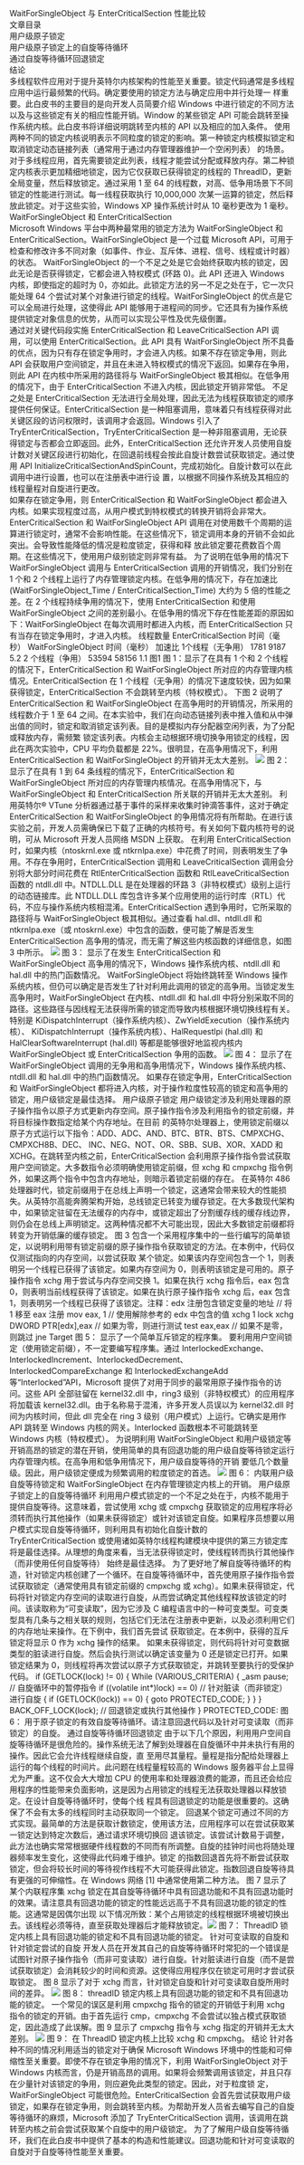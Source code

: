 WaitForSingleObject 与 EnterCriticalSection 性能比较  
文章目录  
用户级原子锁定  
用户级原子锁定上的自旋等待循环  
通过自旋等待循环回退锁定  
结论  
多线程软件应用对于提升英特尔内核架构的性能至关重要。锁定代码通常是多线程应用中运行最频繁的代码。确定要使用的锁定方法与确定应用中并行处理一 样重要。此白皮书的主要目的是向开发人员简要介绍 Windows 中进行锁定的不同方法以及与这些锁定有关的相应性能开销。Window 的某些锁定 API 可能会跳转至操作系统内核。此白皮书将详细说明跳转至内核的 API 以及相应的加入条件。
使用两种不同的锁定内核说明表示不同粒度的锁定的影响。第一种锁定内核模拟锁定和取消锁定动态链接列表（通常用于通过内存管理器维护一个空闲列表） 的场景。对于多线程应用，首先需要锁定此列表，线程才能尝试分配或释放内存。第二种锁定内核表示更加精细地锁定，因为它仅获取已获得锁定的线程的 ThreadID，更新全局变量，然后释放锁定。通过采用 1 至 64 的线程数，对高、低争用场景下不同锁定的性能进行测试。每一线程获取执行 10,000,000 次某一运算的锁定，然后释放此锁定。对于这些实验，Windows XP 操作系统计时从 10 毫秒更改为 1 毫秒。   
WaitForSingleObject 和 EnterCriticalSection   
Microsoft Windows 平台中两种最常用的锁定方法为 WaitForSingleObject 和 EnterCriticalSection。WaitForSingleObject 是一个过载 Microsoft API，可用于检查和修改许多不同对象（如事件、作业、互斥体、进程、信号、线程或计时器）的状态。  WaitForSingleObject 的一个不足之处是它会始终获取内核的锁定，因此无论是否获得锁定，它都会进入特权模式 (环路 0)。此 API 还进入 Windows 内核，即使指定的超时为 0，亦如此。此锁定方法的另一不足之处在于，它一次只能处理 64 个尝试对某个对象进行锁定的线程。WaitForSingleObject 的优点是它可以全局进行处理，这使得此 API 能够用于进程间的同步。它还具有为操作系统提供锁定对象信息的优势，从而可以实现公平性及优先级倒置。  
通过对关键代码段实施 EnterCriticalSection 和 LeaveCriticalSection API 调用，可以使用 EnterCriticalSection。此 API 具有 WaitForSingleObject 所不具备的优点，因为只有存在锁定争用时，才会进入内核。如果不存在锁定争用，则此 API 会获取用户空间锁定，并且在未进入特权模式的情况下返回。如果存在争用，则此 API 在内核中所采用的路径将与 WaitForSingleObject 极其相似。在低争用的情况下，由于 EnterCriticalSection 不进入内核，因此锁定开销非常低。
不足之处是 EnterCriticalSection 无法进行全局处理，因此无法为线程获取锁定的顺序提供任何保证。EnterCriticalSection 是一种阻塞调用，意味着只有线程获得对此关键区段的访问权限时，该调用才会返回。Windows 引入了 TryEnterCriticalSection，TryEnterCriticalSection 是一种非阻塞调用，无论获得锁定与否都会立即返回。此外，EnterCriticalSection 还允许开发人员使用自旋计数对关键区段进行初始化，在回退前线程会按此自旋计数尝试获取锁定。通过使用 API InitializeCriticalSectionAndSpinCount，完成初始化。自旋计数可以在此调用中进行设置，也可以在注册表中进行设 置，以根据不同操作系统及其相应的线程量程对自旋进行更改。  
如果存在锁定争用，则 EnterCriticalSection 和 WaitForSingleObject 都会进入内核。如果实现程度过高，从用户模式到特权模式的转换开销将会非常大。
EnterCriticalSection 和 WaitForSingleObject API 调用在对使用数千个周期的运算进行锁定时，通常不会影响性能。在这些情况下，锁定调用本身的开销不会如此突出。会导致性能降低的情况是粒度锁定，获得和释 放此锁定要花费数百个周期。在这些情况下，使用用户级别锁定则非常有益。
为了说明在低争用的情况下 WaitForSingleObject 调用与 EnterCriticalSection 调用的开销情况，我们分别在 1 个和 2 个线程上运行了内存管理锁定内核。在低争用的情况下，存在加速比 (WaitForSingleObject_Time / EnterCriticalSection_Time) 大约为 5 倍的性能之差。在 2 个线程持续争用的情况下，使用 EnterCriticalSection 和使用 WaitForSingleObject 之间的差别最小。在低争用的情况下存在性能差距的原因如下：WaitForSingleObject 在每次调用时都进入内核，而 EnterCriticalSection 只有当存在锁定争用时，才进入内核。
线程数量    EnterCriticalSection 时间（毫秒）    WaitForSingleObject 时间（毫秒）    加速比 
1个线程（无争用）   1781                                                 9187                                5.2 
2 个线程（争用）    53594                                                58156                               1.1
图1
图 1：显示了在具有 1 个和 2 个线程的情况下，EnterCriticalSection 和 WaitForSingleObject 所对应的内存管理内核情况。EnterCriticalSection 在 1 个线程（无争用）的情况下速度较快，因为如果获得锁定，EnterCriticalSection 不会跳转至内核（特权模式）。
下图 2 说明了 EnterCriticalSection 和 WaitForSingleObject 在高争用时的开销情况，所采用的线程数介于 1 至 64 之间。在本实验中，我们在向动态链接列表中推入值和从中弹出值的同时，锁定和取消锁定该列表。目的是模拟内存分配器空闲列表，为了分配或释放内存，需频繁 锁定该列表。内核会主动根据环境切换争用锁定的线程，因此在两次实验中，CPU 平均负载都是 22%。很明显，在高争用情况下，利用 EnterCriticalSection 和 WaitForSingleObject 的开销并无太大差别。
![](index_files/clip_image001a778cf24-71be-48af-bf22-82c47e2bb730.png)
图 2：显示了在具有 1 到 64 条线程的情况下，EnterCriticalSection 和 WaitForSingleObject 所对应的内存管理内核情况。在高争用情况下，与 WaitForSingleObject 和 EnterCriticalSection 所关联的开销并无太大差别。
利用英特尔® VTune 分析器通过基于事件的采样来收集时钟滴答事件，这对于确定 EnterCriticalSection 和 WaitForSingleObject 的争用情况将有所帮助。在进行该实验之前，开发人员需确保已下载了正确的内核符号。有关如何下载内核符号的说明，可从 Microsoft 开发人员网络 MSDN 上获取。
在利用 EnterCriticalSection 时，如果内核（ntoskrnl.exe 或 ntkrnlpa.exe）中花费了时间，则表明发生了争用。不存在争用时，EnterCriticalSection 调用和 LeaveCriticalSection 调用会分别将大部分时间花费在 RtlEnterCriticalSection 函数和 RtlLeaveCriticalSection 函数的 ntdll.dll 中。NTDLL.DLL 是在处理器的环路 3（非特权模式）级别上运行的动态链接库。此 NTDLL.DLL 库包含许多某个应用使用的运行时库（RTL）代码，不应与操作系统内核相混淆。EnterCriticalSection 遇到争用时，它所采取的路径将与 WaitForSingleObject 极其相似。通过查看 hal.dll、ntdll.dll 和 ntkrnlpa.exe（或 ntoskrnl.exe）中包含的函数，便可能了解是否发生 EnterCriticalSection 高争用的情况，而无需了解这些内核函数的详细信息，如图 3 中所示。
![](index_files/clip_image0026027ed25-8e70-4b02-a183-31844c2bd6b9.png)
图 3： 显示了在发生 EnterCriticalSection 和 WaitForSingleObject 高争用的情况下，Windows 操作系统内核、ntdll.dll 和 hal.dll 中的热门函数情况。
WaitForSingleObject 将始终跳转至 Windows 操作系统内核，但仍可以确定是否发生了针对利用此调用的锁定的高争用。当锁定发生高争用时，WaitForSingleObject 在内核、ntdll.dll 和 hal.dll 中将分别采取不同的路径。这些路径与因线程无法获得所需的锁定而导致内核根据环境切换线程有关。特别是 KiDispatchInterrupt（操作系统内核）、ZwYieldExecution（操作系统内核）、 KiDispatchInterrupt（操作系统内核）、HalRequestlpi (hal.dll) 和 HalClearSoftwareInterrupt (hal.dll) 等都是能够很好地监视内核内 WaitForSingleObject 或 EnterCriticalSection 争用的函数。
![](index_files/clip_image0035a15e9d7-af20-464f-a6f0-b3e613ea0642.png)
图 4： 显示了在 WaitForSingleObject 调用的无争用和高争用情况下，Windows 操作系统内核、ntdll.dll 和 hal.dll 中的热门函数情况。
如果存在锁定争用，EnterCriticalSection 和 WaitForSingleObject 都将进入内核，对于操作粒度性较高的锁定和高争用的锁定，用户级锁定是最佳选择。
用户级原子锁定
用户级锁定涉及利用处理器的原子操作指令以原子方式更新内存空间。原子操作指令涉及利用指令的锁定前缀，并将目标操作数指定给某个内存地址。在目前 的英特尔处理器上，使用锁定前缀以原子方式运行以下指令：ADD、ADC、AND、BTC、BTR、BTS、CMPXCHG、CMPXCH8B、DEC、 INC、NEG、NOT、OR、SBB、SUB、XOR、XADD 和 XCHG。在跳转至内核之前，EnterCriticalSection 会利用原子操作指令尝试获取用户空间锁定。大多数指令必须明确使用锁定前缀，但 xchg 和 cmpxchg 指令例外，如果这两个指令中包含内存地址，则暗示着锁定前缀的存在。
在英特尔 486 处理器时代，锁定前缀用于在总线上声明一个锁定，这通常会带来较大的性能损失。从英特尔高能奔腾架构开始，总线锁定已转变为缓存锁定。在大多数现代架构 中，如果锁定驻留在无法缓存的内存中，或锁定超出了分割缓存线的缓存线边界，则仍会在总线上声明锁定。这两种情况都不大可能出现，因此大多数锁定前缀都将 转变为开销低廉的缓存锁定。
图 3 包含一个采用程序集中的一些行编写的简单锁定，以说明利用带有锁定前缀的原子操作指令获取锁定的方法。在本例中，代码仅仅测试指向的内存空间，以尝试获取 某个锁定。如果该内存空间包含一个 1，则表明另一个线程已获得了该锁定。如果内存空间为 0，则表明该锁定是可用的。原子操作指令 xchg 用于尝试与内存空间交换 1。如果在执行 xchg 指令后，eax 包含 0，则表明当前线程获得了该锁定。如果在执行原子操作指令 xchg 后，eax 包含 1，则表明另一个线程已获得了该锁定。注释：edx 注册包含锁定变量的地址
// 将 1 移至 eax 注册 
mov eax, 1
// 使用解除参考的 edx 中包含的值 xchg 1 
lock xchg 
DWORD PTR[edx],eax
// 如果为零，则进行测试 
test eax,eax
// 如果不是零，则跳过 
jne Target
图 5： 显示了一个简单互斥锁定的程序集。
要利用用户空间锁定（使用锁定前缀），不一定要编写程序集。通过 InterlockedExchange、InterlockedIncrement、InterlockedDecrement、 InterlockedCompareExchange 和 InterlockedExchangeAdd 等“Interlocked”API，Microsoft 提供了对用于同步的最常用原子操作指令的访问。这些 API 全部驻留在 kernel32.dll 中，ring3 级别（非特权模式）的应用程序将加载该 kernel32.dll。由于名称易于混淆，许多开发人员误以为 kernel32.dll 时间为内核时间，但此 dll 完全在 ring 3 级别（用户模式）上运行。它确实是用作 API 跳转至 Windows 内核的网关。Interlocked 函数根本不可能跳转至 Windows 内核（特权模式）。
为说明利用 WaitForSingleObject 和用户级锁定等开销高昂的锁定的潜在开销，使用简单的具有回退功能的用户级自旋等待锁定运行内存管理内核。在高争用和低争用情况下，用户级自旋等待的开销 要低几个数量级。因此，用户级锁定便成为频繁调用的粒度锁定的首选。
![](index_files/clip_image004c3d371d1-4d36-4466-a63d-4e14f76d530a.png)
图 6： 内联用户级自旋等待锁定和 WaitForSingleObject 在内存管理锁定内核上的开销。
用户级原子锁定上的自旋等待循环
利用用户模式锁定的一个不足之处在于，内核不能用于提供自旋等待。这意味着，尝试使用 xchg 或 cmpxchg 获取锁定的应用程序将必须转而执行其他操作（如果未获得锁定）或针对该锁定自旋。如果程序员想要以用户模式实现自旋等待循环，则利用具有初始化自旋计数的 TryEnterCriticalSection 或使用诸如英特尔线程构建模块中提供的第三方锁定库将是最佳选择。从理想的角度来看，当无法获得锁定时，使线程转而执行其他操作（而非使用任何自旋等待） 始终是最佳选择。
为了更好地了解自旋等待循环的构造，针对锁定内核创建了一个循环。在自旋等待循环中，首先使用原子操作指令尝试获取锁定（通常使用具有锁定前缀的 cmpxchg 或 xchg）。如果未获得锁定，代码将针对锁定内存空间的读取进行自旋，从而尝试确定其他线程释放该锁定的时间。该读取称为“可变读取”，因为它涉及 C 编程语言中的一种可变类型。可变类型具有几条与之相关联的规则，包括它们无法在注册表中更新，以及必须利用它们的内存地址来操作。在下例中，我们首先尝试 获取锁定。在本例中，获得的互斥锁定将显示 0 作为 xchg 操作的结果。
如果未获得锁定，则代码将针对可变数据类型的脏读进行自旋。然后会执行测试以确定该变量为 0 还是锁定已打开。如果锁定结果为 0，则线程将再次尝试以原子方式获取锁定，并跳转至要执行的受保护代码。
if (GETLOCK(lock) != 0) 
{ 
While (VARIOUS_CRITERIA) 
{ 
_asm pause;  // 自旋循环中的暂停指令 
if ((volatile int*)lock) == 0) // 针对脏读（而非锁定）进行自旋 
   { 
if (GETLOCK(lock)) == 0) 
     { 
goto PROTECTED_CODE; 
     } 
   } 
} 
BACK_OFF_LOCK(lock); // 回退锁定或执行其他操作 
} 
PROTECTED_CODE:
图 6： 用于原子锁定的有效自旋等待循环。请注意回退代码以及针对可变读取（而非锁定）的自旋。
通过自旋等待循环回退锁定
由于以下几个原因，利用用户空间自旋等待循环是很危险的。操作系统无法了解到处理器在自旋循环中并未执行有用的操作。因此它会允许线程继续自旋，直 至用尽其量程。量程是指分配给处理器上运行的每个线程的时间片。此问题在线程量程较高的 Windows 服务器平台上显得尤为严重。这不仅会大大增加 CPU 的使用率和处理器浪费的能源，而且还会给应用程序的性能带来负面影响，这是因为占用锁定的线程无法获取处理器以释放锁定。在设计自旋等待循环时，使每个线 程具有回退锁定的功能是很重要的。这确保了不会有太多的线程同时主动获取同一个锁定。
回退某个锁定可通过不同的方式实现。最简单的方法是获取计数锁定，使用该方法，应用程序可以在尝试获取某一锁定达到特定次数后，通过请求环境切换回 退该锁定。该尝试计数易于调整，此方法也确实常常根据硬件线程数的不同而有所调整。自旋的挂钟时间也将随处理器频率发生变化，这使得此代码难于维护。锁定 的指数回退首先将不断尝试获取锁定，但会将较长时间的等待视作线程不大可能获得此锁定。指数回退自旋等待具有更强的可伸缩性。在 Windows 网络 [1] 中通常使用第二种方法。
图 7 显示了某个内联程序集 xchg 锁定在其自旋等待循环中具有回退功能和不具有回退功能时的效果。请注意具有回退功能的锁定的性能远远高于不具有回退功能的锁定的性能。这通常是因偶尔出现 以下情况所致：某个占用锁定的线程根据环境被切换出去。该线程必须等待，直至获取处理器后才能释放锁定。![](index_files/clip_image0057549e9b7-7aeb-4565-94bc-562494b1d8f3.png)
图 7： ThreadID 锁定内核上具有回退功能的锁定和不具有回退功能的锁定。 
针对可变读取的自旋和针对锁定尝试的自旋 
开发人员在开发其自己的自旋等待循环时常犯的一个错误是试图针对原子操作指令（而非可变读取）进行自旋。针对脏读进行自旋（而不是尝试获取锁定）会消耗较少的时间和资源。这使得应用程序仅在锁定可用时才尝试获取锁定。
图 8 显示了对于 xchg 而言，针对锁定自旋和针对可变读取自旋所用时间的差异。
![](index_files/clip_image00683f7ee0b-ea03-42a5-bad8-82141468d031.png)
图 8： threadID 锁定内核上具有回退功能的锁定和不具有回退功能的锁定。
一个常见的误区是利用 cmpxchg 指令的锁定的开销低于利用 xchg 指令的锁定的开销。由于首先运行 cmp，cmpxchg 不会尝试以独占模式获取锁定，因此造成了此误解。图 9 显示了 cmpxchg 指令与 xchg 指定的开销并无太大差别。
![](index_files/clip_image007c9195d73-43a8-4499-abd9-7e55b19d8f69.png)
图 9： 在 ThreadID 锁定内核上比较 xchg 和 cmpxchg。
结论
针对各种不同的情况利用适当的锁定对于确保 Microsoft Windows 环境中的性能和可伸缩性至关重要。即使不存在锁定争用的情况下，利用 WaitForSingleObject 对于 Windows 内核而言，仍是开销高昂的调用。如果将会频繁调用该锁定，并且只存在少量针对该锁定的争用，则应避免此类型的锁定。因此，对于粒度锁 定，WaitForSingleObject 可能很危险。EnterCriticalSection 会首先尝试获取用户级锁定，如果存在锁定争用，则会跳转至内核。为帮助开发人员省去编写自己的自旋等待循环的麻烦，Microsoft 添加了 TryEnterCriticalSection 调用，该调用在跳转至内核之前会尝试获取某个自旋中的用户级锁定。
为了了解用户级自旋等待循环，我们在此白皮书中提供了基本的构造和性能建议。回退功能和针对可变读取的自旋对于自旋等待性能至关重要。